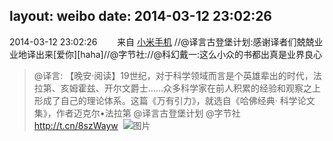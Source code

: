 layout: weibo
date: 2014-03-12 23:02:26
---
2014-03-12 23:02:26  &nbsp;&nbsp;&nbsp;&nbsp;&nbsp;&nbsp; 来自 <a href="http://app.weibo.com/t/feed/22zMnn" rel="nofollow">小米手机</a>
//@译言古登堡计划:感谢译者们兢兢业业地译出来[爱你][haha]//@字节社://@科幻戴一:这么小众的书都出真是业界良心
>  @译言: 【晚安·阅读】19世纪，对于科学领域而言是个英雄辈出的时代，法拉第、亥姆霍兹、开尔文爵士……众多科学家在前人积累的经验和观察之上形成了自己的理论体系。这篇《万有引力》，就选自《哈佛经典· 科学论文集》，作者迈克尔•法拉第 @译言古登堡计划 @字节社 http://t.cn/8szWayw ​​​
>  ![图片](https://ww2.sinaimg.cn/large/61e36de1jw1eedbpg6gknj20hsag47wj.jpg)
